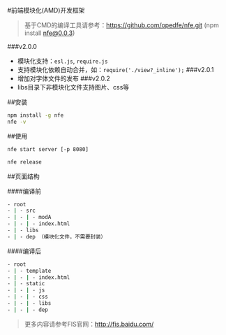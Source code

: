 
#前端模块化(AMD)开发框架

>基于CMD的编译工具请参考：https://github.com/opedfe/nfe.git (npm install nfe@0.0.3)

###v2.0.0
 - 模块化支持：`esl.js`, `require.js`
 - 支持模块化依赖自动合并，如：`require('./view?_inline');`
###v2.0.1
 - 增加对字体文件的发布
###v2.0.2
 - libs目录下非模块化文件支持图片、css等

##安装
```sh
npm install -g nfe
nfe -v
```

##使用

```sh
nfe start server [-p 8080]
```

```sh
nfe release
```

##页面结构

####编译前
```sh
- root
- | - src
- | - | - modA
- | - | - index.html
- | - libs
- | - dep （模块化文件，不需要封装）
```

####编译后
```sh
- root
- | - template
- | - | - index.html
- | - static
- | - | - js
- | - | - css
- | - | - libs
- | - | - dep
```

>更多内容请参考FIS官网：http://fis.baidu.com/
